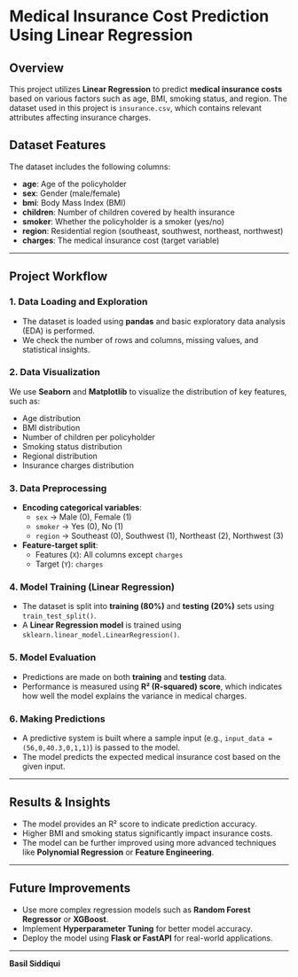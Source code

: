 # **Medical Insurance Cost Prediction Using Linear Regression**  

## **Overview**  
This project utilizes **Linear Regression** to predict **medical insurance costs** based on various factors such as age, BMI, smoking status, and region. The dataset used in this project is `insurance.csv`, which contains relevant attributes affecting insurance charges.  

## **Dataset Features**  
The dataset includes the following columns:  

- **age**: Age of the policyholder  
- **sex**: Gender (male/female)  
- **bmi**: Body Mass Index (BMI)  
- **children**: Number of children covered by health insurance  
- **smoker**: Whether the policyholder is a smoker (yes/no)  
- **region**: Residential region (southeast, southwest, northeast, northwest)  
- **charges**: The medical insurance cost (target variable)  

---

## **Project Workflow**  

### **1. Data Loading and Exploration**  
- The dataset is loaded using **pandas** and basic exploratory data analysis (EDA) is performed.  
- We check the number of rows and columns, missing values, and statistical insights.  

### **2. Data Visualization**  
We use **Seaborn** and **Matplotlib** to visualize the distribution of key features, such as:  
- Age distribution  
- BMI distribution  
- Number of children per policyholder  
- Smoking status distribution  
- Regional distribution  
- Insurance charges distribution  

### **3. Data Preprocessing**  
- **Encoding categorical variables**:  
  - `sex` → Male (0), Female (1)  
  - `smoker` → Yes (0), No (1)  
  - `region` → Southeast (0), Southwest (1), Northeast (2), Northwest (3)  
- **Feature-target split**:  
  - Features (`X`): All columns except `charges`  
  - Target (`Y`): `charges`  

### **4. Model Training (Linear Regression)**  
- The dataset is split into **training (80%)** and **testing (20%)** sets using `train_test_split()`.  
- A **Linear Regression model** is trained using `sklearn.linear_model.LinearRegression()`.  

### **5. Model Evaluation**  
- Predictions are made on both **training** and **testing** data.  
- Performance is measured using **R² (R-squared) score**, which indicates how well the model explains the variance in medical charges.  

### **6. Making Predictions**  
- A predictive system is built where a sample input (e.g., `input_data = (56,0,40.3,0,1,1)`) is passed to the model.  
- The model predicts the expected medical insurance cost based on the given input.  

---

## **Results & Insights**  
- The model provides an R² score to indicate prediction accuracy.  
- Higher BMI and smoking status significantly impact insurance costs.  
- The model can be further improved using more advanced techniques like **Polynomial Regression** or **Feature Engineering**.  

---

## **Future Improvements**  
- Use more complex regression models such as **Random Forest Regressor** or **XGBoost**.  
- Implement **Hyperparameter Tuning** for better model accuracy.  
- Deploy the model using **Flask or FastAPI** for real-world applications.  

---

**Basil Siddiqui**  
